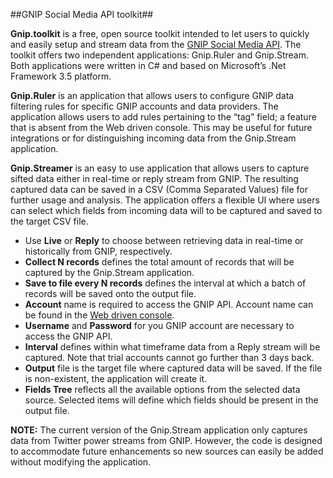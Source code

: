 ##GNIP Social Media API toolkit##

**Gnip.toolkit** is a free, open source toolkit intended to let users to quickly and easily setup and stream data from the [GNIP Social Media API](http://gnip.com). The toolkit offers two independent applications: Gnip.Ruler and Gnip.Stream. Both applications were written in C# and based on Microsoft’s .Net Framework 3.5 platform.

**Gnip.Ruler** is an application that allows users to configure GNIP data filtering rules for specific GNIP accounts and data providers. The application allows users to add rules pertaining to the “tag” field; a feature that is absent from the Web driven console. This may be useful for future integrations or for distinguishing incoming data from the Gnip.Stream application.

**Gnip.Streamer** is an easy to use application that allows users to capture sifted data either in real-time or reply stream from GNIP. The resulting captured data can be saved in a CSV (Comma Separated Values) file for further usage and analysis. The application offers a flexible UI where users can select which fields from incoming data will to be captured and saved to the target CSV file.
- Use **Live** or **Reply** to choose between retrieving data in real-time or historically from GNIP, respectively.
- **Collect N records** defines the total amount of records that will be captured by the Gnip.Stream application.
- **Save to file every N records** defines the interval at which a batch of records will be saved onto the output file.
- **Account** name is required to access the GNIP API. Account name can be found in the [Web driven console](https://console.gnip.com).
- **Username** and **Password** for you GNIP account are necessary to access the GNIP API.
- **Interval** defines within what timeframe data from a Reply stream will be captured. Note that trial accounts cannot go further than 3 days back.
- **Output** file is the target file where captured data will be saved. If the file is non-existent, the application will create it.
- **Fields Tree** reflects all the available options from the selected data source. Selected items will define which fields should be present in the output file.

**NOTE:** The current version of the Gnip.Stream application only captures data from Twitter power streams from GNIP. However, the code is designed to accommodate future enhancements so new sources can easily be added without modifying the application. 
